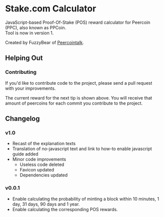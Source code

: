 Stake.com Calculator 
===


JavaScript-based Proof-Of-Stake (POS) reward calculator for Peercoin (PPC), also known as PPCoin.<br>Tool is now in version 1.

Created by FuzzyBear of [Peercointalk](http://peercointalk.org/).

## Helping Out


### Contributing

If you'd like to contribute code to the project, please send a pull request with your improvements.


The current reward for the next tip is shown above. You will receive that amount of peercoins for each commit you contribute to the project.

## Changelog

### v1.0

* Recast of the explanation texts
* Translation of no-javascript text and link to how-to enable javascript guide added
* Minor code improvements
    * Useless code deleted
    * Favicon updated
    * Dependencies updated

### v0.0.1

* Enable calculating the probability of minting a block within 10 minutes, 1 day, 31 days, 90 days and 1 year.
* Enable calculating the corresponding POS rewards.
